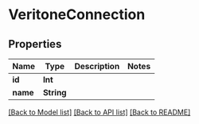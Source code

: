 # VeritoneConnection

## Properties

Name | Type | Description | Notes
------------ | ------------- | ------------- | -------------
**id** | **Int** |  | 
**name** | **String** |  | 

[[Back to Model list]](../README.md#documentation-for-models) [[Back to API list]](../README.md#documentation-for-api-endpoints) [[Back to README]](../README.md)


